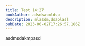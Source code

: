 ```yaml
---
title: Test 14:27
bookAuthor: adsnkasmldsp
description: mlasdm,dsaplasl
pubDate: 2023-06-02T17:26:57.186Z
---
```

a﻿sdmsdakmpasd